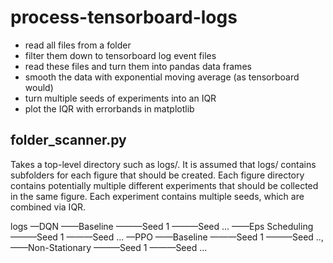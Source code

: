 # process-tensorboard-logs

* read all files from a folder
* filter them down to tensorboard log event files
* read these files and turn them into pandas data frames
* smooth the data with exponential moving average (as tensorboard would)
* turn multiple seeds of experiments into an IQR
* plot the IQR with errorbands in matplotlib

## folder_scanner.py
Takes a top-level directory such as logs/. It is assumed that logs/ contains subfolders for each figure that should be created. Each figure directory contains potentially multiple different experiments that should be collected in the same figure. Each experiment contains multiple seeds, which are combined via IQR.

logs
—DQN
——Baseline
———Seed 1
———Seed ...
——Eps Scheduling
———Seed 1
———Seed ...
—PPO
——Baseline
———Seed 1
———Seed ..,
——Non-Stationary
———Seed 1
———Seed ...
